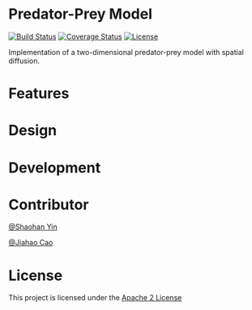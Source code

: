 Predator-Prey Model
===================

[![Build Status](https://travis-ci.org/Yiiinsh/predator-prey-model.svg?branch=master)](https://travis-ci.org/Yiiinsh/predator-prey-model)
[![Coverage Status](https://coveralls.io/repos/github/Yiiinsh/predator-prey-model/badge.svg?branch=master)](https://coveralls.io/github/Yiiinsh/predator-prey-model?branch=master)
[![License](https://img.shields.io/badge/License-Apache%202.0-blue.svg)](https://opensource.org/licenses/Apache-2.0)

Implementation of a two-dimensional predator-prey model with spatial diffusion.

# Features

# Design

# Development

# Contributor
[@Shaohan Yin](https://github.com/Yiiinsh)

[@Jiahao Cao](https://github.com/JasonCao666)

# License
This project is licensed under the [Apache 2 License](https://github.com/Yiiinsh/predator-prey-model/blob/master/LICENSE)
